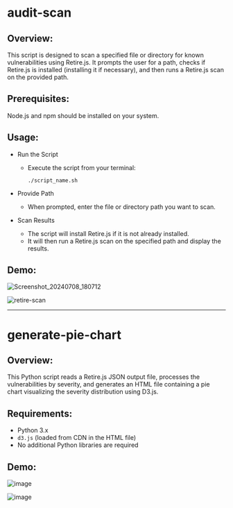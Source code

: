 # audit-scan
## Overview:
This script is designed to scan a specified file or directory for known vulnerabilities using Retire.js. It prompts the user for a path, checks if Retire.js is installed (installing it if necessary), and then runs a Retire.js scan on the provided path.

## Prerequisites:
Node.js and npm should be installed on your system.

## Usage:
- Run the Script
    - Execute the script from your terminal:
      
      ```
      ./script_name.sh
      ```
- Provide Path
    - When prompted, enter the file or directory path you want to scan.
      
- Scan Results
    - The script will install Retire.js if it is not already installed.
    - It will then run a Retire.js scan on the specified path and display the results.
 

## Demo:

![Screenshot_20240708_180712](https://github.com/pratiyk/audit-scanner/assets/38837970/d34b163e-f5e6-4ebc-a192-0d7d274d3c65)

![retire-scan](https://github.com/pratiyk/audit-scanner/assets/38837970/23340df5-4833-4537-9563-5bfe1c1831ba)

-------

# generate-pie-chart
## Overview:
This Python script reads a Retire.js JSON output file, processes the vulnerabilities by severity, and generates an HTML file containing a pie chart visualizing the severity distribution using D3.js.

## Requirements:
- Python 3.x
- `d3.js` (loaded from CDN in the HTML file)
- No additional Python libraries are required

## Demo:

![image](https://github.com/user-attachments/assets/7913cdc0-6176-4abd-869b-f89bf20c3bb9)

![image](https://github.com/user-attachments/assets/0738c87b-4cdd-4a1e-9429-d26d7b5edc8c)


